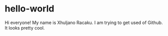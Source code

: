 # hello-world

Hi everyone!
My name is Xhuljano Racaku. I am trying to get used of Github.
It looks pretty cool.
